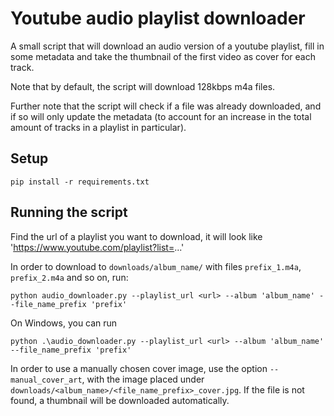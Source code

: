 # Youtube audio playlist downloader

A small script that will download an audio version of a youtube playlist, 
fill in some metadata and take the thumbnail of the first video as cover for each track.

Note that by default, the script will download 128kbps m4a files.

Further note that the script will check if a file was already downloaded, 
and if so will only update the metadata (to account for an increase in the total
amount of tracks in a playlist in particular).

## Setup

    pip install -r requirements.txt

## Running the script

Find the url of a playlist you want to download, it will look like 
'https://www.youtube.com/playlist?list=...'

In order to download to `downloads/album_name/` with files `prefix_1.m4a`, `prefix_2.m4a`
and so on, run:

    python audio_downloader.py --playlist_url <url> --album 'album_name' --file_name_prefix 'prefix'

On Windows, you can run 

    python .\audio_downloader.py --playlist_url <url> --album 'album_name' --file_name_prefix 'prefix'

In order to use a manually chosen cover image, use the option ``--manual_cover_art``, with the image placed under 
``downloads/<album_name>/<file_name_prefix>_cover.jpg``. If the file is not found, a thumbnail will be downloaded 
automatically.
